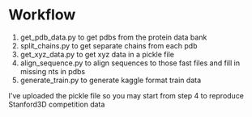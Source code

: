 # Workflow

1. get_pdb_data.py to get pdbs from the protein data bank
2. split_chains.py to get separate chains from each pdb
3. get_xyz_data.py to get xyz data in a pickle file
4. align_sequence.py to align sequences to those fast files and fill in missing nts in pdbs
5. generate_train.py to generate kaggle format train data

I've uploaded the pickle file so you may start from step 4 to reproduce Stanford3D competition data